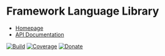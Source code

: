 # Framework Language Library

- [Homepage](https://the-framework.gitlab.io/libraries/language.html)
- [API Documentation](https://the-framework.gitlab.io/libraries/language/docs/)

[![Build](https://gitlab.com/the-framework/libraries/language/badges/master/build.svg)](https://gitlab.com/the-framework/libraries/language/-/jobs)
[![Coverage](https://gitlab.com/the-framework/libraries/language/badges/master/coverage.svg?job=test:php7.3)](https://the-framework.gitlab.io/libraries/language/coverage/)
[![Donate](https://img.shields.io/badge/Donate-PayPal-blue.svg)](https://www.paypal.com/cgi-bin/webscr?cmd=_s-xclick&hosted_button_id=NGBNW5PY4VSJ4)
